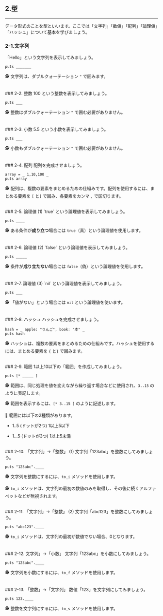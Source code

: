 ## 2.型

-----

データ形式のことを型といいます。ここでは「文字列」「数値」「配列」「論理値」「ハッシュ」について基本を学びましょう。


### 2-1.文字列
「Hello」という文字列を表示してみましょう。


```
puts _______
```

🕵 文字列は、ダブルクォーテーション `"` で囲みます。


<br />
### 2-2. 整数
100 という整数を表示してみましょう。

```
puts ___
```

🕵 整数はダブルクォーテーション `"` で囲む必要がありません。


<br />
### 2-3. 小数
5.5 という小数を表示してみましょう。

```
puts ___
```

🕵 小数もダブルクォーテーション `"` で囲む必要がありません。


<br />
### 2-4. 配列
配列を完成させましょう。

```
array = _ 1,10,100 _
puts array
```

🕵 配列は、複数の要素をまとめるための仕組みです。配列を使用するには、まとめる要素を `[` と`]` で囲み、各要素をカンマ `,` で区切ります。


<br />
### 2-5. 論理値 (1)
`true` という論理値を表示してみましょう。

```
puts ____
```

🕵 ある条件が**成り立つ**場合には `true`（真）という論理値を使用します。


<br />
### 2-6. 論理値 (2)
`false` という論理値を表示してみましょう。

```
puts _____
```

🕵 条件が**成り立たない**場合には `false`（偽）という論理値を使用します。


<br />
### 2-7. 論理値 (3)
`nil` という論理値を表示してみましょう。

```
puts ___
```

🕵 「値がない」という場合には `nil` という論理値を使います。


<br />
### 2-8. ハッシュ
ハッシュを完成させましょう。

```
hash = _ apple: "りんご", book: "本" _
puts hash
```

🕵 ハッシュは、複数の要素をまとめるための仕組みです。ハッシュを使用するには、まとめる要素を `{` と`}` で囲みます。



<br />
### 2-9. 範囲
1以上10以下の「範囲」を作成してみましょう。

```
puts [* _____ ]
```

🕵 範囲は、同じ処理を値を変えながら繰り返す場合などに使用され、`3..15` のように表記します。

🕵 範囲を表示するには、`[* 3..15 ]` のように記述します。

💁 範囲には以下の2種類があります。

* 1..5 (ドットが2つ) 1以上5以下

* 1...5	(ドットが3つ) 1以上5未満



<br />
### 2-10. 「文字列」→「整数」 (1)
文字列「123abc」を整数にしてみましょう。

```
puts "123abc".____
```

🕵 文字列を整数にするには、`to_i` メソッドを使用します。

🕵 `to_i` メソッドは、文字列の最初の数値のみを取得し、その後に続くアルファベットなどが無視されます。



<br />
### 2-11. 「文字列」→「整数」 (2)
文字列「abc123」を整数にしてみましょう。

```
puts "abc123".____
```

🕵 `to_i` メソッドは、文字列の最初が数値でない場合、0となります。


<br />
### 2-12. 文字列」→「小数」
文字列「123abc」を小数にしてみましょう。

```
puts "123abc".____
```

🕵 文字列を小数にするには、`to_f` メソッドを使用します。



<br />
### 2-13. 「整数」→「文字列」
数値「123」を文字列にしてみましょう。

```
puts 123.____
```

🕵 整数を文字列にするには、`to_s` メソッドを使用します。

